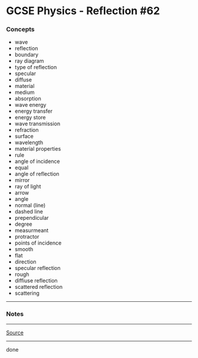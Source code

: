 # GCSE Physics - Reflection #62

### Concepts

- wave
- reflection
- boundary
- ray diagram
- type of reflection
- specular
- diffuse
- material
- medium
- absorption
- wave energy
- energy transfer
- energy store
- wave transmission
- refraction
- surface
- wavelength
- material properties
- rule
- angle of incidence
- equal
- angle of reflection
- mirror
- ray of light
- arrow
- angle
- normal (line)
- dashed line
- prependicular
- degree
- measurmeant
- protractor
- points of incidence
- smooth
- flat
- direction
- specular reflection
- rough
- diffiuse reflection
- scattered reflection
- scattering

---

### Notes

---

[Source](https://youtu.be/WDBtOeXUdWQ)

---

done